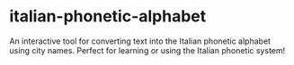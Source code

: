 # italian-phonetic-alphabet
An interactive tool for converting text into the Italian phonetic alphabet using city names. Perfect for learning or using the Italian phonetic system!
